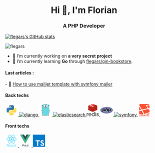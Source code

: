 <h1 align="center">Hi 👋, I'm Florian</h1>
<h3 align="center">A PHP Developer</h3>

[![flegars's GitHub stats](https://github-readme-stats.vercel.app/api?username=flegars&theme=tokyonight&show=reviews,discussions_started,discussions_answered,prs_merged,prs_merged_percentage)](https://github.com/anuraghazra/github-readme-stats)

<p align="left"> <img src="https://komarev.com/ghpvc/?username=flegars&label=Profile%20views&color=0e75b6&style=flat" alt="flegars" /> </p>

- 🔭 I’m currently working on **a very secret project**
- 🌱 I’m currently learning **Go** through <a href="https://github.com/flegars/gin-bookstore">flegars/gin-bookstore</a>.

<h4 align="left">Last articles :</h4>
- 📰 <a href="https://flegars.github.io/jekyll/update/2023/11/22/how-to-use-mailjet-templates-with-symfony-mailer.html">How to use mailjet template with symfony mailer</a>

<h4 align="left">Back techs</h4>
<a href="https://www.python.org" target="_blank" rel="noreferrer"> <img src="https://raw.githubusercontent.com/devicons/devicon/master/icons/python/python-original.svg" alt="python" width="40" height="40"/> </a>
<a href="https://www.djangoproject.com/" target="_blank" rel="noreferrer"> <img src="https://cdn.worldvectorlogo.com/logos/django.svg" alt="django" width="40" height="40"/> </a>
  <a href="https://golang.org" target="_blank" rel="noreferrer"> <img src="https://raw.githubusercontent.com/devicons/devicon/master/icons/go/go-original.svg" alt="go" width="40" height="40"/> </a>
  <a href="https://www.elastic.co" target="_blank" rel="noreferrer"> <img src="https://www.vectorlogo.zone/logos/elastic/elastic-icon.svg" alt="elasticsearch" width="40" height="40"/> </a>
  <a href="https://redis.io" target="_blank" rel="noreferrer"> <img src="https://raw.githubusercontent.com/devicons/devicon/master/icons/redis/redis-original-wordmark.svg" alt="redis" width="40" height="40"/> </a>
   <a href="https://www.php.net" target="_blank" rel="noreferrer"> <img src="https://raw.githubusercontent.com/devicons/devicon/master/icons/php/php-original.svg" alt="php" width="40" height="40"/> </a>
  <a href="https://symfony.com" target="_blank" rel="noreferrer"> <img src="https://symfony.com/logos/symfony_black_03.svg" alt="symfony" width="40" height="40"/> </a>
  <a href="https://laravel.com/" target="_blank" rel="noreferrer"> <img src="https://raw.githubusercontent.com/devicons/devicon/master/icons/laravel/laravel-plain-wordmark.svg" alt="laravel" width="40" height="40"/> </a>
<h4 align="left">Front techs</h4>
<p>
  <a href="https://reactjs.org/" target="_blank" rel="noreferrer"> <img src="https://raw.githubusercontent.com/devicons/devicon/master/icons/react/react-original-wordmark.svg" alt="react" width="40" height="40"/> </a><a href="https://vuejs.org/" target="_blank" rel="noreferrer"> <img src="https://raw.githubusercontent.com/devicons/devicon/master/icons/vuejs/vuejs-original-wordmark.svg" alt="vuejs" width="40" height="40"/> </a>
  <a href="https://www.typescriptlang.org/" target="_blank" rel="noreferrer"> <img src="https://raw.githubusercontent.com/devicons/devicon/master/icons/typescript/typescript-original.svg" alt="typescript" width="40" height="40"/> </a>
</p>
